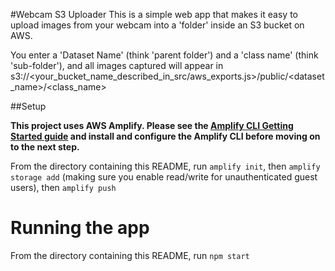 #Webcam S3 Uploader
This is a simple web app that makes it easy to upload images from your webcam into a 'folder' inside an S3 bucket on AWS.

You enter a 'Dataset Name' (think 'parent folder') and a 'class name' (think 'sub-folder'), and all images captured will appear in s3://<your_bucket_name_described_in_src/aws_exports.js>/public/<dataset_name>/<class_name>

##Setup

**This project uses AWS Amplify. Please see the [Amplify CLI Getting Started guide](https://aws-amplify.github.io/docs/cli/init#amplify-init) and install and configure the Amplify CLI before moving on to the next step.**

From the directory containing this README, run `amplify init`, then `amplify storage add` (making sure you enable read/write for unauthenticated guest users), then `amplify push`

# Running the app
From the directory containing this README, run `npm start`
